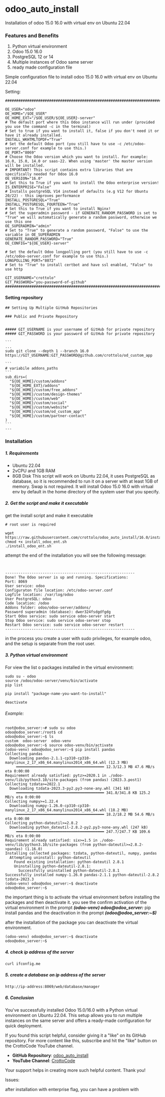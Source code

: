 # odoo_auto_install
Installation of odoo 15.0 16.0 with virtual env on Ubuntu 22.04

### Features and Benefits

1. Python virtual environment
2. Odoo 15.0 16.0
3. PostgreSQL 12 or 14
4. Multiple instances of Odoo same server
5. ready made configuration file

Simple configuration file to install odoo 15.0 16.0 with virtual env on Ubuntu 22.04

Setting:
```
################################################################################

OE_USER="odoo"
OE_HOME="/$OE_USER"
OE_HOME_EXT="/$OE_USER/${OE_USER}-server"
# The default port where this Odoo instance will run under (provided you use the command -c in the terminal)
# Set to true if you want to install it, false if you don't need it or have it already installed.
INSTALL_WKHTMLTOPDF="True"
# Set the default Odoo port (you still have to use -c /etc/odoo-server.conf for example to use this.)
OE_PORT="8069"
# Choose the Odoo version which you want to install. For example: 16.0, 15.0, 14.0 or saas-22. When using 'master' the master version will be installed.
# IMPORTANT! This script contains extra libraries that are specifically needed for Odoo 16.0
OE_VERSION="16.0"
# Set this to True if you want to install the Odoo enterprise version!
IS_ENTERPRISE="False"
# Installs postgreSQL V14 instead of defaults (e.g V12 for Ubuntu 20/22) - this improves performance
INSTALL_POSTGRESQL="True"
INSTALL_POSTGRESQL_FOURTEEN="True"
# Set this to True if you want to install Nginx!
# Set the superadmin password - if GENERATE_RANDOM_PASSWORD is set to "True" we will automatically generate a random password, otherwise we use this one
OE_SUPERADMIN="admin"
# Set to "True" to generate a random password, "False" to use the variable in OE_SUPERADMIN
GENERATE_RANDOM_PASSWORD="True"
OE_CONFIG="${OE_USER}-server"

# Set the default Odoo longpolling port (you still have to use -c /etc/odoo-server.conf for example to use this.)
LONGPOLLING_PORT="8072"
# Set to "True" to install certbot and have ssl enabled, "False" to use http

GIT_USERNAME="crottolo"
GIT_PASSWORD="you-password-of-github"
################################################################################
```
#### Setting repository
````
## Setting Up Multiple GitHub Repositories

### Public and Private Repository


##### GIT_USERNAME is your username of GitHub for private repository
##### GIT_PASSWORD is your password of GitHub for private repository

```
...
sudo git clone --depth 1 --branch 16.0 https://GIT_USERNAME:GIT_PASSWORD@github.com/crottolo/od_custom_app 

```
# variabile addons_paths
```
sub_dirs=(
  "${OE_HOME}/custom/addons"
  "${OE_HOME_EXT}/addons"
  "${OE_HOME}/custom/free_addons"
  "${OE_HOME}/custom/design-themes"
  "${OE_HOME}/custom/web"
  "${OE_HOME}/custom/social"
  "${OE_HOME}/custom/website"
  "${OE_HOME}/custom/od_custom_app"
  "${OE_HOME}/custom/partner-contact"
)
```
---
````

### Installation

##### 1. Requirements
- Ubuntu 22.04
- 2vCPU and 1GB RAM
- 8GB Disk
This script will work on Ubuntu 22.04, it uses PostgreSQL as database, so it is recommended to run it on a server with at least 1GB of memory. Swap is not required. It will install Odoo 15.0 16.0 with virtual env by default in the home directory of the system user that you specify.

##### 2. Get the script and make it executable

get the install script and make it executable
```
# root user is required

wget https://raw.githubusercontent.com/crottolo/odoo_auto_install/16.0/install_odoo_ent.sh
chmod +x install_odoo_ent.sh
./install_odoo_ent.sh
```

attempt the end of the installation you will see the following message:
```


-----------------------------------------------------------
Done! The Odoo server is up and running. Specifications:
Port: 8069
User service: odoo
Configuraton file location: /etc/odoo-server.conf
Logfile location: /var/log/odoo
User PostgreSQL: odoo
Code location: /odoo
Addons folder: odoo/odoo-server/addons/
Password superadmin (database): dwer324fsdgdfgdg
Start Odoo service: sudo service odoo-server start
Stop Odoo service: sudo service odoo-server stop
Restart Odoo service: sudo service odoo-server restart
-----------------------------------------------------------
``````

in the process you create a user with sudo privileges, for example odoo, and the setup is separate from the root user.

##### 3. Python virtual environment

For view the list o packages installed in the virtual environment:

````
sudo su - odoo
source /odoo/odoo-server/venv/bin/activate
pip list

pip install "package-name-you-want-to-install"

deactivate
````
###### Example:
````
root@odoo_server:~# sudo su odoo
odoo@odoo_server:/root$ cd
odoo@odoo_server:~$ ls
custom  odoo-server  odoo-venv
odoo@odoo_server:~$ source odoo-venv/bin/activate
(odoo-venv) odoo@odoo_server:~$ pip install pandas
Collecting pandas
  Downloading pandas-2.1.1-cp310-cp310-manylinux_2_17_x86_64.manylinux2014_x86_64.whl (12.3 MB)
     ━━━━━━━━━━━━━━━━━━━━━━━━━━━━━━━━━━━━━━━━ 12.3/12.3 MB 47.6 MB/s eta 0:00:00
Requirement already satisfied: pytz>=2020.1 in ./odoo-venv/lib/python3.10/site-packages (from pandas) (2023.3.post1)
Collecting tzdata>=2022.1
  Downloading tzdata-2023.3-py2.py3-none-any.whl (341 kB)
     ━━━━━━━━━━━━━━━━━━━━━━━━━━━━━━━━━━━━━━━━ 341.8/341.8 KB 125.2 MB/s eta 0:00:00
Collecting numpy>=1.22.4
  Downloading numpy-1.26.0-cp310-cp310-manylinux_2_17_x86_64.manylinux2014_x86_64.whl (18.2 MB)
     ━━━━━━━━━━━━━━━━━━━━━━━━━━━━━━━━━━━━━━━━ 18.2/18.2 MB 54.6 MB/s eta 0:00:00
Collecting python-dateutil>=2.8.2
  Downloading python_dateutil-2.8.2-py2.py3-none-any.whl (247 kB)
     ━━━━━━━━━━━━━━━━━━━━━━━━━━━━━━━━━━━━━━━━ 247.7/247.7 KB 109.6 MB/s eta 0:00:00
Requirement already satisfied: six>=1.5 in ./odoo-venv/lib/python3.10/site-packages (from python-dateutil>=2.8.2->pandas) (1.16.0)
Installing collected packages: tzdata, python-dateutil, numpy, pandas
  Attempting uninstall: python-dateutil
    Found existing installation: python-dateutil 2.8.1
    Uninstalling python-dateutil-2.8.1:
      Successfully uninstalled python-dateutil-2.8.1
Successfully installed numpy-1.26.0 pandas-2.1.1 python-dateutil-2.8.2 tzdata-2023.3
(odoo-venv) odoo@odoo_server:~$ deactivate 
odoo@odoo_server:~$ 
````

the important thing is to activate the virtual environment before installing the packages and then deactivate it.
you see the confirm activation of the virtual environment in the prompt 
***(odoo-venv) odoo@odoo_server:*** pip install pandas
and the deactivation in the prompt 
***(odoo@odoo_server:~$)***

after the installation of the package you can deactivate the virtual environment.
````
(odoo-venv) odoo@odoo_server:~$ deactivate
odoo@odoo_server:~$ 
````

##### 4. check ip address of the server

````
curl ifconfig.me
````
##### 5. create a database on ip address of the server

````
http://ip-address:8069/web/database/manager
````
##### 6. Conclusion

You've successfully installed Odoo 15.0/16.0 with a Python virtual environment on Ubuntu 22.04. This setup allows you to run multiple instances on the same server and offers a ready-made configuration for quick deployment.

If you found this script helpful, consider giving it a "like" on its GitHub repository. For more content like this, subscribe and hit the "like" button on the CrottoCode YouTube channel.

- **GitHub Repository**: [odoo_auto_install](https://github.com/crottolo/odoo_auto_install)
- **YouTube Channel**: [CrottoCode](https://youtube.com/@CrottoCode?si=JQqVblSkvNBBdC5S)

Your support helps in creating more such helpful content. Thank you!

Issues:

after installation with enterprise flag, you can have a problem with 